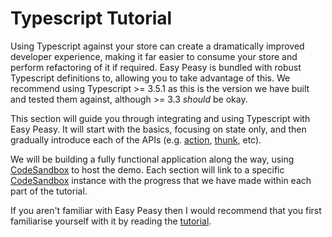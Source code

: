 # Typescript Tutorial

Using Typescript against your store can create a dramatically improved developer experience, making it far easier to consume your store and perform refactoring of it if required. Easy Peasy is bundled with robust Typescript definitions to, allowing you to take advantage of this. We recommend using Typescript >= 3.5.1 as this is the version we have built and tested them against, although >= 3.3 _should_ be okay.

This section will guide you through integrating and using Typescript with Easy Peasy. It will start with the basics, focusing on state only, and then gradually introduce each of the APIs (e.g. [action](/docs/api/action), [thunk](/docs/api/thunk), etc).

We will be building a fully functional application along the way, using [CodeSandbox](https://codesandbox.io) to host the demo. Each section will link to a specific [CodeSandbox](https://codesandbox.io) instance with the progress that we have made within each part of the tutorial.

If you aren't familiar with Easy Peasy then I would recommend that you first familiarise yourself with it by reading the [tutorial](/docs/tutorial).

